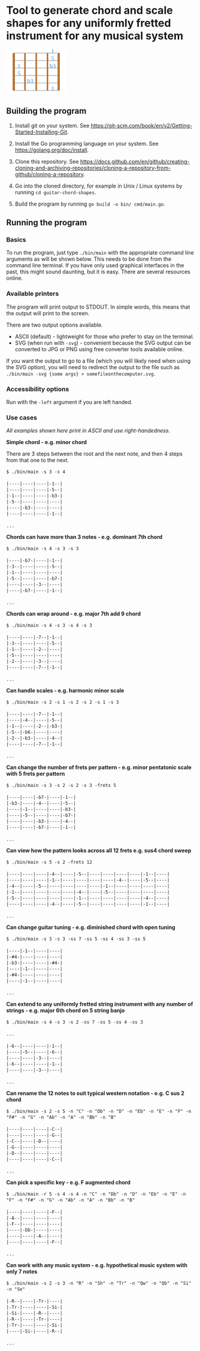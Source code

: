 # Tool to generate chord and scale shapes for any uniformly fretted instrument for any musical system

<img src="./resources/minor_chord_example.svg">

## Building the program

1. Install git on your system. See https://git-scm.com/book/en/v2/Getting-Started-Installing-Git.

2. Install the Go programming language on your system. See https://golang.org/doc/install.

3. Clone this repository. See https://docs.github.com/en/github/creating-cloning-and-archiving-repositories/cloning-a-repository-from-github/cloning-a-repository.

4. Go into the cloned directory, for example in Unix / Linux systems by running `cd guitar-chord-shapes`.

5. Build the program by running `go build -o bin/ cmd/main.go`.

## Running the program

### Basics

To run the program, just type `./bin/main` with the appropriate command line arguments as will be shown below. This needs to be done from the command line terminal. If you have only used graphical interfaces in the past, this might sound daunting, but it is easy. There are several resources online.

### Available printers

The program will print output to STDOUT. In simple words, this means that the output will print to the screen.

There are two output options available.

 * ASCII (default) - lightweight for those who prefer to stay on the terminal.
 * SVG (when run with `-svg`) - convenient because the SVG output can be converted to JPG or PNG using free converter tools available online.

If you want the output to go to a file (which you will likely need when using the SVG option), you will need to redirect the output to the file such as `./bin/main -svg {some args} > somefileonthecomputer.svg`.

### Accessibility options

Run with the `-left` argument if you are left handed.

### Use cases

*All examples shown here print in ASCII and use right-handedness.*

**Simple chord - e.g. minor chord**

There are 3 steps between the root and the next note, and then 4 steps from that one to the next.

```
$ ./bin/main -s 3 -s 4

|----|----|----|-1--|
|----|----|----|-5--|
|-1--|----|----|-b3-|
|-5--|----|----|----|
|----|-b3-|----|----|
|----|----|----|-1--|

...

```

**Chords can have more than 3 notes - e.g. dominant 7th chord**

```
$ ./bin/main -s 4 -s 3 -s 3

|----|-b7-|----|-1--|
|-3--|----|----|-5--|
|-1--|----|----|----|
|-5--|----|----|-b7-|
|----|----|-3--|----|
|----|-b7-|----|-1--|

...
```

**Chords can wrap around - e.g. major 7th add 9 chord**

```
$ ./bin/main -s 4 -s 3 -s 4 -s 3

|----|----|-7--|-1--|
|-3--|----|----|-5--|
|-1--|----|-2--|----|
|-5--|----|----|----|
|-2--|----|-3--|----|
|----|----|-7--|-1--|

...
```

**Can handle scales - e.g. harmonic minor scale**

```
$ ./bin/main -s 2 -s 1 -s 2 -s 2 -s 1 -s 3

|----|----|-7--|-1--|
|----|-4--|----|-5--|
|-1--|----|-2--|-b3-|
|-5--|-b6-|----|----|
|-2--|-b3-|----|-4--|
|----|----|-7--|-1--|

...
```

**Can change the number of frets per pattern - e.g. minor pentatonic scale with 5 frets per pattern**

```
$ ./bin/main -s 3 -s 2 -s 2 -s 3 -frets 5

|----|----|-b7-|----|-1--|
|-b3-|----|-4--|----|-5--|
|----|-1--|----|----|-b3-|
|----|-5--|----|----|-b7-|
|----|----|-b3-|----|-4--|
|----|----|-b7-|----|-1--|

...
```

**Can view how the pattern looks across all 12 frets e.g. sus4 chord sweep**

```
$ ./bin/main -s 5 -s 2 -frets 12

|----|----|----|-4--|----|-5--|----|----|----|----|-1--|----|
|----|----|----|-1--|----|----|----|----|-4--|----|-5--|----|
|-4--|----|-5--|----|----|----|----|-1--|----|----|----|----|
|-1--|----|----|----|----|-4--|----|-5--|----|----|----|----|
|-5--|----|----|----|----|-1--|----|----|----|----|-4--|----|
|----|----|----|-4--|----|-5--|----|----|----|----|-1--|----|

...
```

**Can change guitar tuning - e.g. diminished chord with open tuning**

```
$ ./bin/main -s 3 -s 3 -ss 7 -ss 5 -ss 4 -ss 3 -ss 5

|----|-1--|----|----|
|-#4-|----|----|----|
|-b3-|----|----|-#4-|
|----|-1--|----|----|
|-#4-|----|----|----|
|----|-1--|----|----|

...
```

**Can extend to any uniformly fretted string instrument with any number of strings - e.g. major 6th chord on 5 string banjo**

```
$ ./bin/main -s 4 -s 3 -s 2 -ss 7 -ss 5 -ss 4 -ss 3

...

|-6--|----|----|-1--|
|----|-5--|----|-6--|
|----|----|-3--|----|
|-6--|----|----|-1--|
|----|----|-3--|----|

...
```

**Can rename the 12 notes to suit typical western notation - e.g. C sus 2 chord**

```
$ ./bin/main -s 2 -s 5 -n "C" -n "Db" -n "D" -n "Eb" -n "E" -n "F" -n "F#" -n "G" -n "Ab" -n "A" -n "Bb" -n "B"

|----|----|----|-C--|
|----|----|----|-G--|
|-C--|----|-D--|----|
|-G--|----|----|----|
|-D--|----|----|----|
|----|----|----|-C--|

...
```

**Can pick a specific key - e.g. F augmented chord**

```
$ ./bin/main -r 5 -s 4 -s 4 -n "C" -n "Db" -n "D" -n "Eb" -n "E" -n "F" -n "F#" -n "G" -n "Ab" -n "A" -n "Bb" -n "B"

|----|----|----|-F--|
|-A--|----|----|----|
|-F--|----|----|----|
|----|-Db-|----|----|
|----|----|-A--|----|
|----|----|----|-F--|

...
```

**Can work with any music system - e.g. hypothetical music system with only 7 notes**

```
$ ./bin/main -s 2 -s 3 -n "R" -n "Sh" -n "Tr" -n "Qw" -n "Qb" -n "Si" -n "Se"

|-R--|----|-Tr-|----|
|-Tr-|----|----|-Si-|
|-Si-|----|-R--|----|
|-R--|----|-Tr-|----|
|-Tr-|----|----|-Si-|
|----|-Si-|----|-R--|

...
```
